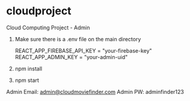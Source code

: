 # cloudproject

Cloud Computing Project - Admin

1. Make sure there is a .env file on the main directory

   REACT_APP_FIREBASE_API_KEY = "your-firebase-key"
   REACT_APP_ADMIN_KEY = "your-admin-uid"

2. npm install

3. npm start

Admin Email: admin@cloudmoviefinder.com
Admin PW:    adminfinder123